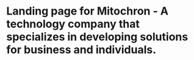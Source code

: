 # Landing page for Mitochron - A technology company that specializes in developing solutions for business and individuals.
